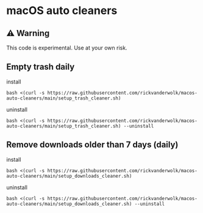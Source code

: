 # macOS auto cleaners

## ⚠️ Warning

This code is experimental. Use at your own risk.

## Empty trash daily

install
```
bash <(curl -s https://raw.githubusercontent.com/rickvanderwolk/macos-auto-cleaners/main/setup_trash_cleaner.sh)
```

uninstall
```
bash <(curl -s https://raw.githubusercontent.com/rickvanderwolk/macos-auto-cleaners/main/setup_trash_cleaner.sh) --uninstall
```

## Remove downloads older than 7 days (daily)

install
```
bash <(curl -s https://raw.githubusercontent.com/rickvanderwolk/macos-auto-cleaners/main/setup_downloads_cleaner.sh)
```

uninstall
```
bash <(curl -s https://raw.githubusercontent.com/rickvanderwolk/macos-auto-cleaners/main/setup_downloads_cleaner.sh) --uninstall
```
